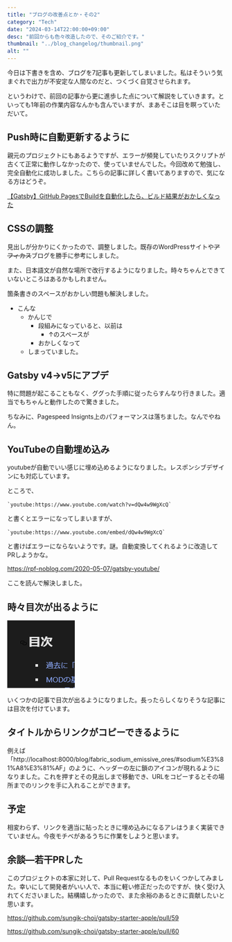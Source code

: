 ```yaml
---
title: "ブログの改善点とか・その2"
category: "Tech"
date: "2024-03-14T22:00:00+09:00"
desc: "前回からも色々改造したので、そのご紹介です。"
thumbnail: "../blog_changelog/thumbnail.png"
alt: ""
---
```


今日は下書きを含め、ブログを7記事も更新してしまいました。私はそういう気まぐれで出力が不安定な人間なのだと、つくづく自覚させられます。

というわけで、前回の記事から更に進歩した点について解説をしていきます。といっても1年前の作業内容なんかも含んでいますが、まあそこは目を瞑っていただいて。

## Push時に自動更新するように

親元のプロジェクトにもあるようですが、エラーが頻発していたりスクリプトが古くて正常に動作しなかったので、使っていませんでした。今回改めて勉強し、完全自動化に成功しました。こちらの記事に詳しく書いてありますので、気になる方はどうぞ。

[【Gatsby】GitHub PagesでBuildを自動化したら、ビルド結果がおかしくなった](../auto_gatsby_build/)

## CSSの調整

見出しが分かりにくかったので、調整しました。既存のWordPressサイトや~~アフィカス~~ブログを勝手に参考にしました。

また、日本語文が自然な場所で改行するようになりました。時々ちゃんとできていないところはあるかもしれません。

箇条書きのスペースがおかしい問題も解決しました。

- こんな
  - かんじで
    - 段組みになっていると、以前は
      - ↑のスペースが
    - おかしくなって
  - しまっていました。

## Gatsby v4→v5にアプデ

特に問題が起こることもなく、ググった手順に従ったらすんなり行きました。適当でもちゃんと動作したので驚きました。

ちなみに、Pagespeed Insignts上のパフォーマンスは落ちました。なんでやねん。

## YouTubeの自動埋め込み

youtubeが自動でいい感じに埋め込めるようになりました。レスポンシブデザインにも対応しています。

ところで、

```
`youtube:https://www.youtube.com/watch?v=dQw4w9WgXcQ`
```

と書くとエラーになってしまいますが、

```
`youtube:https://www.youtube.com/embed/dQw4w9WgXcQ`
```

と書けばエラーにならないようです。謎。自動変換してくれるように改造してPRしようかな。

https://rpf-noblog.com/2020-05-07/gatsby-youtube/

ここを読んで解決しました。

## 時々目次が出るように

![toc](image.png)

いくつかの記事で目次が出るようになりました。長ったらしくなりそうな記事には目次を付けています。

## タイトルからリンクがコピーできるように

例えば「http://localhost:8000/blog/fabric_sodium_emissive_ores/#sodium%E3%81%A8%E3%81%AF」のように、ヘッダーの左に鎖のアイコンが現れるようになりました。これを押すとその見出しまで移動でき、URLをコピーするとその場所までのリンクを手に入れることができます。

## 予定

相変わらず、リンクを適当に貼ったときに埋め込みになるアレはうまく実装できていません。今夜モチベがあるうちに作業をしようと思います。

## 余談―若干PRした

このプロジェクトの本家に対して、Pull Requestなるものをいくつかしてみました。幸いにして開発者がいい人で、本当に軽い修正だったのですが、快く受け入れてくださいました。結構嬉しかったので、また余裕のあるときに貢献したいと思います。

https://github.com/sungik-choi/gatsby-starter-apple/pull/59

https://github.com/sungik-choi/gatsby-starter-apple/pull/60